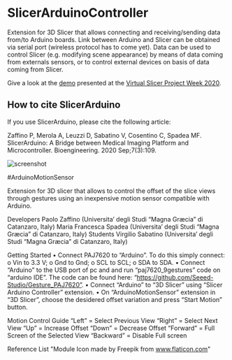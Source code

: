 # SlicerArduinoController
Extension for 3D Slicer that allows connecting and receiving/sending data from/to Arduino boards.
Link between Arduino and Slicer can be obtained via serial port (wireless protocol has to come yet).
Data can be used to control Slicer (e.g. modifying scene appearance) by means of data coming from externals sensors, or to control external devices on basis of data coming from Slicer.

Give a look at the [demo](https://youtu.be/8R6LfBqHNPY) presented at the [Virtual Slicer Project Week 2020](https://projectweek.na-mic.org/PW34_2020_Virtual/).

## How to cite SlicerArduino
If you use SlicerArduino, please cite the following article:

Zaffino P, Merola A, Leuzzi D, Sabatino V, Cosentino C, Spadea MF.
SlicerArduino: A Bridge between Medical Imaging Platform and Microcontroller.
Bioengineering. 2020 Sep;7(3):109.

![screenshot](https://raw.githubusercontent.com/pzaffino/SlicerArduinoController/master/ArduinoController_screenshot.png)


#ArduinoMotionSensor

Extension for 3D slicer that allows to control the offset of the slice views through gestures using
an inexpensive motion sensor compatible with Arduino.

Developers
Paolo Zaffino (Universita’ degli Studi “Magna Græcia” di Catanzaro, Italy)
Maria Francesca Spadea (Universita’ degli Studi “Magna Græcia” di Catanzaro, Italy)
Students
Virgilio Sabatino (Universita’ degli Studi “Magna Græcia” di Catanzaro, Italy)

Getting Started
•	Connect PAJ7620 to “Arduino”. To do this simply connect:
o	Vin to 3.3 V;
o	Gnd to Gnd;
o	SCL to SCL; 
o	SDA to SDA.
•	Connect “Arduino” to the USB port of pc and and run “paj7620_9gestures” code on “arduino IDE”. The code can be found here: “https://github.com/Seeed-Studio/Gesture_PAJ7620”.
•	Connect “Arduino” to “3D Slicer” using “Slicer Arduino Controller” extension.
•	On “ArduinoMotionSensor” extension in “3D Slicer”, choose the desidered offset variation and press “Start Motion” button.

Motion Control Guide
“Left” = Select Previous View
“Right” = Select Next View
“Up” = Increase Offset
“Down” = Decrease Offset
“Forward” = Full Screen of the Selected View 
“Backward” = Disable Full screen

Reference List
"Module Icon made by Freepik from www.flaticon.com"



